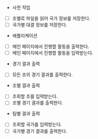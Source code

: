 - 사전 작업
* [ ] 조별로 파일을 읽어 국가 정보를 저장한다.
* [ ] 국가별 대결 정보를 저장한다.

- 애플리케이션
* [ ] 메인 페이지에서 진행할 활동을 출력한다.
* [ ] 메인 페이지에서 진행할 활동을 입력받는다.

- 경기 결과 출력
* [ ] 모든 조의 경기 결과를 출력한다.

- 조별 결과 출력
* [ ] 조회할 조를 입력받는다.
* [ ] 조별 경기 결과를 출력한다.

- 팀별 결과 출력
* [ ] 조회할 국가를 입력받는다.
* [ ] 국가별 경기 결과를 출력한다.